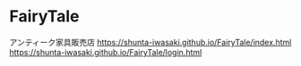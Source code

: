# FairyTale
アンティーク家具販売店
https://shunta-iwasaki.github.io/FairyTale/index.html
https://shunta-iwasaki.github.io/FairyTale/login.html